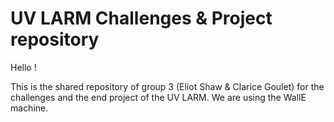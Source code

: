 UV LARM Challenges & Project repository
==================

Hello !

This is the shared repository of group 3 (Eliot Shaw & Clarice Goulet) for the challenges and the end project of the UV LARM.
We are using the WallE machine.

 
